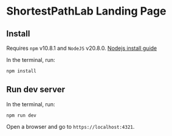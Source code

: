 # ShortestPathLab Landing Page

## Install

Requires `npm` v10.8.1 and `NodeJS` v20.8.0. [Nodejs install guide](https://nodejs.org/en/download/package-manager)

In the terminal, run:

`npm install`

## Run dev server

In the terminal, run:

`npm run dev`

Open a browser and go to `https://localhost:4321`.
